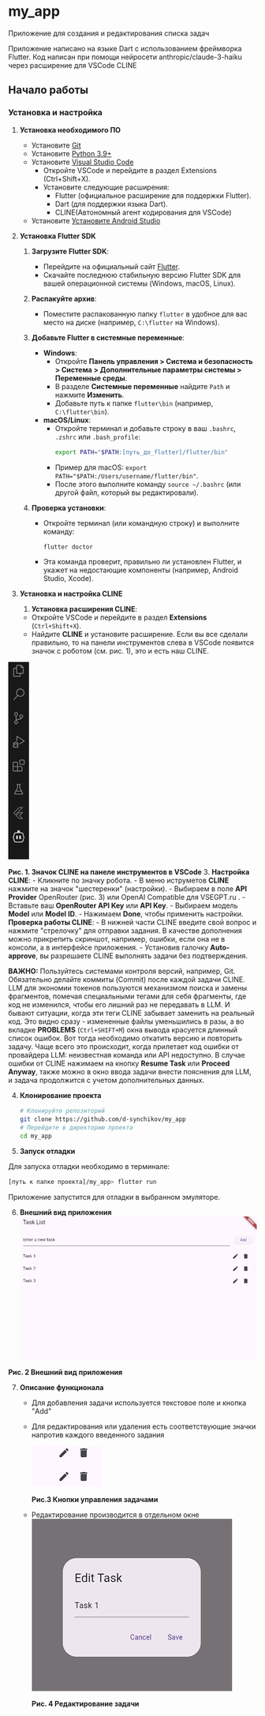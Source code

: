# my_app 
Приложение для создания и редактирования списка задач

Приложение написано на языке Dart с использованием фреймворка Flutter.
Код написан при помощи нейросети anthropic/claude-3-haiku через расширение для VSCode CLINE

## Начало работы

### Установка и настройка

1. **Установка необходимого ПО**
   - Установите [Git](https://git-scm.com/downloads)
   - Установите [Python 3.9+](https://www.python.org/downloads/)
   - Установите [Visual Studio Code](https://code.visualstudio.com/download)
     - Откройте VSCode и перейдите в раздел Extensions (Ctrl+Shift+X).
     - Установите следующие расширения:
         - Flutter (официальное расширение для поддержки Flutter).
         - Dart (для поддержки языка Dart).
         - CLINE(Автономный агент кодирования для VSCode)
   - Установите [Установите Android Studio](https://developer.android.com/studio)




2. **Установка Flutter SDK**
    
    1. **Загрузите Flutter SDK**:
       - Перейдите на официальный сайт [Flutter](https://flutter.dev).
       - Скачайте последнюю стабильную версию Flutter SDK для вашей операционной системы (Windows, macOS, Linux).
    
    2. **Распакуйте архив**:
       - Поместите распакованную папку `flutter` в удобное для вас место на диске (например, `C:\flutter` на Windows).
    
    3. **Добавьте Flutter в системные переменные**:
       - **Windows**:
         - Откройте **Панель управления > Система и безопасность > Система > Дополнительные параметры системы > Переменные среды**.
         - В разделе **Системные переменные** найдите `Path` и нажмите **Изменить**.
         - Добавьте путь к папке `flutter\bin` (например, `C:\flutter\bin`).
       - **macOS/Linux**:
         - Откройте терминал и добавьте строку в ваш `.bashrc`, `.zshrc` или `.bash_profile`:
           ```bash
           export PATH="$PATH:[путь_до_flutter]/flutter/bin"
           ```
         - Пример для macOS: `export PATH="$PATH:/Users/username/flutter/bin"`.
         - После этого выполните команду `source ~/.bashrc` (или другой файл, который вы редактировали).
    
    4. **Проверка установки**:
       - Откройте терминал (или командную строку) и выполните команду:
         ```bash
         flutter doctor
         ```
       - Эта команда проверит, правильно ли установлен Flutter, и укажет на недостающие компоненты (например, Android Studio, Xcode).
    
3. **Установка и настройка CLINE**
    1. **Установка расширения CLINE**:
   - Откройте VSCode и перейдите в раздел **Extensions** (`Ctrl+Shift+X`).
   - Найдите **CLINE** и установите расширение.
Если вы все сделали правильно, то на панели инструментов слева в VSCode появится значок с роботом (см. рис. 1), это и есть наш CLINE.   


![alt text](image-1.png)

**Рис. 1. Значок CLINE на панеле инструментов в VSCode**
3. **Настройка CLINE**:
     - Кликните по значку робота.
     - В меню иструметов **CLINE**  нажмите на значок "шестеренки" (настройки).
     - Выбираем в поле **API Provider** OpenRouter (рис. 3) или OpenAI Compatible для VSEGPT.ru .
     - Вставьте ваш **OpenRouter API Key** или **API Key**.
     - Выбираем модель **Model** или **Model ID**.
     - Нажимаем **Done**, чтобы применить настройки.
 **Проверка работы CLINE**:
    - В нижней части CLINE введите свой вопрос и нажмите "стрелочку" для отправки задания. В качестве дополнения можно прикрепить скриншот,  например, ошибки, если она не в консоли, а в интерфейсе приложения.
    - Установив галочку **Auto-approve**, вы разрешаете CLINE выполнять задачи без подтверждения.
     
**ВАЖНО:** Пользуйтесь системами контроля версий, например, Git. Обязательно делайте коммиты (Commit) после каждой задачи CLINE. LLM для экономии токенов пользуются механизмом поиска и замены фрагментов, помечая специальными тегами для себя фрагменты, где код не изменился, чтобы его лишний раз не передавать в LLM. И бывают ситуации, когда эти теги CLINE забывает заменить на реальный код. Это видно сразу - измененные файлы уменьшились в разы, а во вкладке **PROBLEMS** (`Ctrl+SHIFT+M`) окна вывода красуется длинный список ошибок. Вот тогда необходимо откатить версию и повторить задачу. Чаще всего это происходит, когда прилетает код ошибки от провайдера LLM: неизвестная команда или API недоступно. В случае ошибки от CLINE нажимаем на кнопку **Resume Task** или **Proceed Anyway**, также можно в окно ввода задачи внести пояснения для LLM, и задача продолжится с учетом дополнительных данных.
     
4. **Клонирование проекта**
   ```bash
   # Клонируйте репозиторий
   git clone https://github.com/d-synchikov/my_app
   # Перейдите в директорию проекта
   cd my_app
   ```
5. **Запуск отладки**

  Для запуска отладки необходимо в терминале:
  ```bash
  [путь к папке проекта]/my_app> flutter run
  ```
  Приложение запустится для отладки в выбранном эмуляторе.

6. **Внешний вид приложения**
![alt text](image.png)

**Рис. 2 Внешний вид приложения**

7. **Описание функционала**
     - Для добавления задачи используется текстовое поле и кнопка "Add"
     - Для редактирования или удаления есть соответствующие значки напротив каждого введенного задания

        ![alt text](image-3.png)
        
        **Рис.3 Кнопки управления задачами**
     - Редактирование производится в отдельном окне
        ![alt text](image-2.png)

        **Рис. 4 Редактирование задачи**
     
